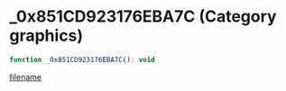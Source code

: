 # _0x851CD923176EBA7C (Category graphics)

```js
function _0x851CD923176EBA7C(): void
```

[filename](_0x851CD923176EBA7C_m.md ':include')